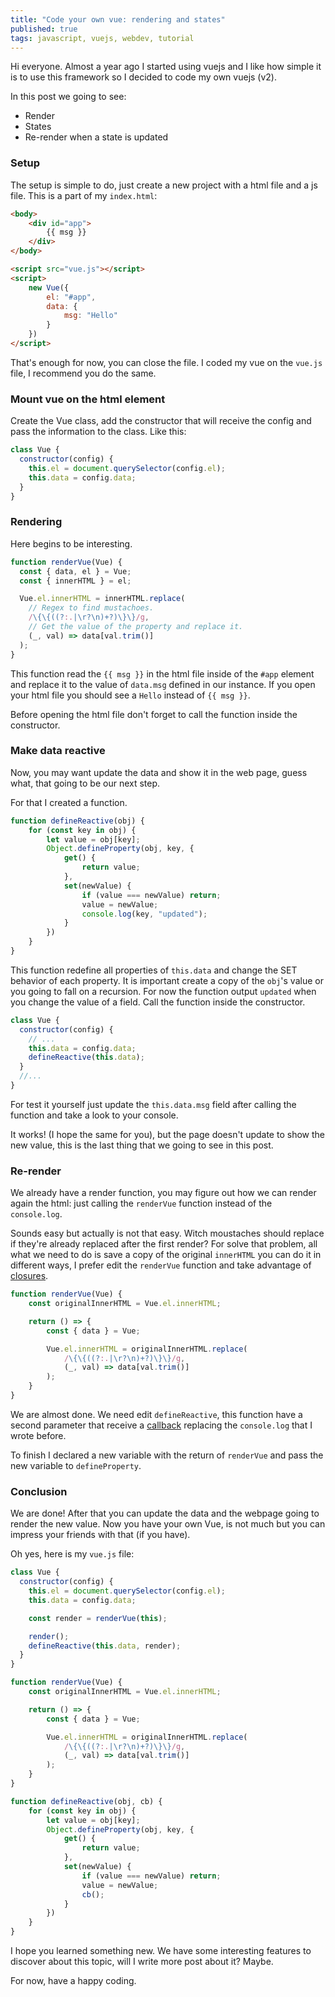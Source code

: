```yaml
---
title: "Code your own vue: rendering and states"
published: true
tags: javascript, vuejs, webdev, tutorial
---
```

Hi everyone. Almost a year ago I started using vuejs and I like how simple it is to use this framework so I decided to code my own vuejs (v2).

In this post we going to see:
- Render
- States
- Re-render when a state is updated

### Setup

The setup is simple to do, just create a new project with a html file and a js file. This is a part of my `index.html`:
```html
<body>
	<div id="app">
		{{ msg }}
	</div>
</body>

<script src="vue.js"></script>
<script>
	new Vue({
		el: "#app",
		data: {
			msg: "Hello"
		}
	})
</script>
```

That's enough for now, you can close the file. I coded my vue on the `vue.js` file, I recommend you do the same.

### Mount vue on the html element

Create the Vue class, add the constructor that will receive the config and pass the information to the class. Like this:
```js
class Vue {
  constructor(config) {
    this.el = document.querySelector(config.el);
    this.data = config.data;
  }
}
```

### Rendering

Here begins to be interesting.

```js
function renderVue(Vue) {
  const { data, el } = Vue;
  const { innerHTML } = el;

  Vue.el.innerHTML = innerHTML.replace(
    // Regex to find mustachoes. 
    /\{\{((?:.|\r?\n)+?)\}\}/g,
    // Get the value of the property and replace it.
    (_, val) => data[val.trim()]
  );
}
```

This function read the `{{ msg }}` in the html file inside of the `#app` element and replace it to the value of `data.msg` defined in our instance. If you open your html file you should see a `Hello` instead of `{{ msg }}`.

Before opening the html file don't forget to call the function inside the constructor.

### Make data reactive

Now, you may want update the data and show it in the web page, guess what, that going to be our next step.

For that I created a function.
```js
function defineReactive(obj) {
	for (const key in obj) {
		let value = obj[key];
		Object.defineProperty(obj, key, {
			get() {
				return value;
			},
			set(newValue) {
				if (value === newValue) return;
				value = newValue;
				console.log(key, "updated");
			}
		})
	}
}
```
This function redefine all properties of `this.data` and change the SET behavior of each property.
It is important create a copy of the `obj`'s value or you going to fall on a recursion.
For now the function output `updated` when you change the value of a field. Call the function inside the constructor.
```js
class Vue {
  constructor(config) {
    // ...
    this.data = config.data;
    defineReactive(this.data);
  }
  //...
}
```
For test it yourself just update the `this.data.msg` field after calling the function and take a look to your console.

It works! (I hope the same for you), but the page doesn't update to show the new value, this is the last thing that we going to see in this post.

### Re-render

We already have a render function, you may figure out how we can render again the html: just calling the `renderVue` function instead of the `console.log`.

Sounds easy but actually is not that easy. Witch moustaches should replace if they're already replaced after the first render? For solve that problem, all what we need to do is save a copy of the original `innerHTML` you can do it in different ways, I prefer edit the `renderVue` function and take advantage of [closures](https://developer.mozilla.org/en-US/docs/Web/JavaScript/Closures).

```js
function renderVue(Vue) {
	const originalInnerHTML = Vue.el.innerHTML;

	return () => {
		const { data } = Vue;

		Vue.el.innerHTML = originalInnerHTML.replace(
			/\{\{((?:.|\r?\n)+?)\}\}/g,
			(_, val) => data[val.trim()]
		);
	}
}
```

We are almost done. We need edit `defineReactive`, this function have a second parameter that receive a [callback](https://www.w3schools.com/js/js_callback.asp) replacing the `console.log` that I wrote before.

To finish I declared a new variable with the return of `renderVue` and pass the new variable to `defineProperty`.

### Conclusion

We are done! After that you can update the data and the webpage going to render the new value. Now you have your own Vue, is not much but you can impress your friends with that (if you have).

Oh yes, here is my `vue.js` file:
```js
class Vue {
  constructor(config) {
    this.el = document.querySelector(config.el);
	this.data = config.data;

	const render = renderVue(this);

	render();
	defineReactive(this.data, render);
  }
}

function renderVue(Vue) {
	const originalInnerHTML = Vue.el.innerHTML;

	return () => {
		const { data } = Vue;

		Vue.el.innerHTML = originalInnerHTML.replace(
			/\{\{((?:.|\r?\n)+?)\}\}/g,
			(_, val) => data[val.trim()]
		);
	}
}

function defineReactive(obj, cb) {
	for (const key in obj) {
		let value = obj[key];
		Object.defineProperty(obj, key, {
			get() {
				return value;
			},
			set(newValue) {
				if (value === newValue) return;
				value = newValue;
				cb();
			}
		})
	}
}
```

I hope you learned something new. We have some interesting features to discover about this topic, will I write more post about it? Maybe.

For now, have a happy coding.